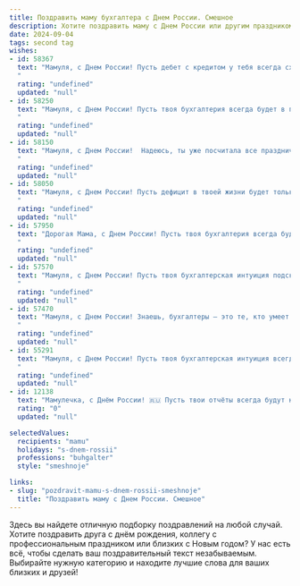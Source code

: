 ```yaml
---
title: Поздравить маму бухгалтера с Днем России. Смешное
description: Хотите поздравить маму с Днем России или другим праздником? Наш ИИ создаст незабываемое поздравление, а вы обязательно выделитесь среди других.  
date: 2024-09-04
tags: second tag
wishes:
- id: 58367
  text: "Мамуля, с Днем России! Пусть дебет с кредитом у тебя всегда сходятся, как наши с тобой сердца, а работа приносит не только прибыль, но и удовольствие! 🎉🇷🇺 бухгалтерский юмор 😂
  "
  rating: "undefined"
  updated: "null"
- id: 58250
  text: "Мамуля, с Днем России! Пусть твоя бухгалтерия всегда будет в порядке, как наши рублёвые счета после праздника! 😉🎉
  "
  rating: "undefined"
  updated: "null"
- id: 58150
  text: "Мамуля, с Днем России!  Надеюсь, ты уже посчитала все праздничные скидки и успела купить все, что хотела. Главное, чтобы баланс твоего счастья всегда был положительным! 😉
  "
  rating: "undefined"
  updated: "null"
- id: 58050
  text: "Мамуля, с Днем России! Пусть дефицит в твоей жизни будет только в дефиците  черного юмора, а прибыль будет только от твоих шуток!  😄  🎉
  "
  rating: "undefined"
  updated: "null"
- id: 57950
  text: "Дорогая Мама, с Днем России! Пусть твоя бухгалтерия всегда будет в плюсе, а дебет с кредитом никогда не расходятся, как наши с тобой взгляды на идеальный борщ! 😉🎉
  "
  rating: "undefined"
  updated: "null"
- id: 57570
  text: "Мамуля, с Днем России! Пусть твоя бухгалтерская интуиция подскажет тебе, куда вложить все эти праздничные деньги, чтобы потом не пришлось платить налоги! 😜
  "
  rating: "undefined"
  updated: "null"
- id: 57470
  text: "Мамуля, с Днем России! Знаешь, бухгалтеры – это те, кто умеет считать деньги, как патриоты – любить Родину! Вот и тебе желаю в этот знаменательный день не только крепкого рубля, но и радости от жизни, а также чтобы дебет с кредитом всегда сходился! 🎉😂
  "
  rating: "undefined"
  updated: "null"
- id: 55291
  text: "Мамуля, с Днем России! Пусть твоя бухгалтерская интуиция всегда подсказывает тебе верный баланс между радостью и спокойствием! 😜🥂
  "
  rating: "undefined"
  updated: "null"
- id: 12138
  text: "Мамулечка, с Днём России! 🇷🇺 Пусть твои отчёты всегда будут как наша страна — четкими, ясными и без дефицита. Пусть каждый день приносит тебе столько радости, сколько ты приносишь в наш семейный бюджет. И да пребудет с тобой талант разгадывать бухгалтерские загадки, как разгадывают загадки истории нашей великой страны! С праздником, любимая! 🎉💖"
  rating: "0"
  updated: "null"

selectedValues:
  recipients: "mamu"
  holidays: "s-dnem-rossii"
  professions: "buhgalter"
  style: "smeshnoje"

links:
- slug: "pozdravit-mamu-s-dnem-rossii-smeshnoje"
  title: "Поздравить маму с Днем России. Смешное"
---
```


Здесь вы найдете отличную подборку поздравлений на любой случай. 
Хотите поздравить друга с днём рождения, коллегу с профессиональным праздником или близких с Новым годом? У нас есть всё, чтобы сделать ваш поздравительный текст незабываемым. Выбирайте нужную категорию и находите лучшие слова для ваших близких и друзей!
